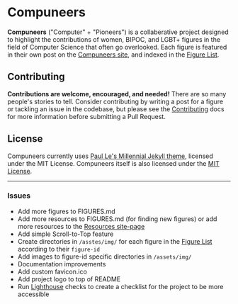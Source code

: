 # Compuneers

**Compuneers** ("Computer" + "Pioneers") is a collaberative project designed to highlight the contributions of women, BIPOC, and LGBT+ figures in the field of Computer Science that often go overlooked. Each figure is featured in their own post on the [Compuneers site](#), and indexed in the [Figure List](./Figure-List.md).

## Contributing

**Contributions are welcome, encouraged, and needed!** There are so many people's stories to tell. Consider contributing by writing a post for a figure or tackling an issue in the codebase, but please see the [Contributing](./CONTRIBUTING.md) docs for more information before submitting a Pull Request.

## License

Compuneers currently uses [Paul Le's Millennial Jekyll theme](https://github.com/LeNPaul/portfolio-jekyll-theme), licensed under the MIT License. Compuneers itself is also licensed under the [MIT License](https://github.com/timmybytes/compuneers/blob/main/LICENSE.md).

---

### Issues

- Add more figures to FIGURES.md
- Add more resources to FIGURES.md (for finding new figures) or add more resources to the [Resources site-page](https://timmybytes.github.io/compuneers/pages//resources.html)
- Add simple Scroll-to-Top feature
- Create directories in `/asstes/img/` for each figure in the [Figure List](./Figure-List.md) according to their `figure-id`
- Add images to figure-id specific directories in `/assets/img/`
- Documentation improvements
- Add custom favicon.ico
- Add project logo to top of README
- Run [Lighthouse](https://developers.google.com/web/tools/lighthouse/) checks to create a checklist for the project to be more accessible
